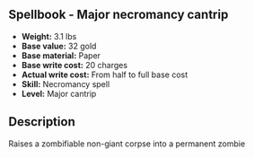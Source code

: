 ## Spellbook - Major necromancy cantrip

- **Weight:** 3.1 lbs
- **Base value:** 32 gold
- **Base material:** Paper
- **Base write cost:** 20 charges
- **Actual write cost:** From half to full base cost
- **Skill:** Necromancy spell
- **Level:** Major cantrip

## Description

Raises a zombifiable non-giant corpse into a permanent zombie
